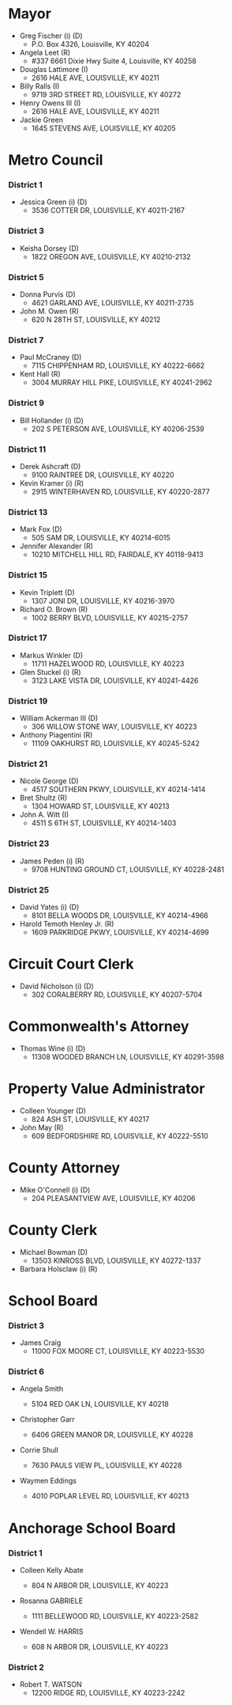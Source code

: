 # Mayor

* Greg Fischer (i) (D)
    + P.O. Box 4326, Louisville, KY 40204
* Angela Leet (R)
    + #337 6661 Dixie Hwy Suite 4, Louisville, KY 40258
* Douglas Lattimore (I)
    +  2616 HALE AVE, LOUISVILLE, KY 40211
* Billy Ralls (I)
    + 9719 3RD STREET RD, LOUISVILLE, KY 40272
* Henry Owens III (I)
    + 2616 HALE AVE, LOUISVILLE, KY 40211
* Jackie Green
    + 1645 STEVENS AVE, LOUISVILLE, KY 40205

# Metro Council

### District 1

* Jessica Green (i) (D)
    + 3536 COTTER DR, LOUISVILLE, KY 40211-2167

### District 3

* Keisha Dorsey (D)
    + 1822 OREGON AVE, LOUISVILLE, KY 40210-2132

### District 5

* Donna Purvis (D)
    + 4621 GARLAND AVE, LOUISVILLE, KY 40211-2735
* John M. Owen (R)
    + 620 N 28TH ST, LOUISVILLE, KY 40212

### District 7

* Paul McCraney (D)
    + 7115 CHIPPENHAM RD, LOUISVILLE, KY 40222-6662
* Kent Hall (R)
    + 3004 MURRAY HILL PIKE, LOUISVILLE, KY 40241-2962

### District 9

* Bill Hollander (i) (D)
    + 202 S PETERSON AVE, LOUISVILLE, KY 40206-2539

### District 11

* Derek Ashcraft (D)
    + 9100 RAINTREE DR, LOUISVILLE, KY 40220
* Kevin Kramer (i) (R)
    + 2915 WINTERHAVEN RD, LOUISVILLE, KY 40220-2877

### District 13

* Mark Fox (D)
    + 505 SAM DR, LOUISVILLE, KY 40214-6015
* Jennifer Alexander (R)
    + 10210 MITCHELL HILL RD, FAIRDALE, KY 40118-9413

### District 15

* Kevin Triplett (D)
    + 1307 JONI DR, LOUISVILLE, KY 40216-3970
* Richard O. Brown (R)
    + 1002 BERRY BLVD, LOUISVILLE, KY 40215-2757

### District 17

* Markus Winkler (D)
    + 11711 HAZELWOOD RD, LOUISVILLE, KY 40223
* Glen Stuckel (i) (R)
    + 3123 LAKE VISTA DR, LOUISVILLE, KY 40241-4426

### District 19

* William Ackerman III (D)
    + 306 WILLOW STONE WAY, LOUISVILLE, KY 40223
* Anthony Piagentini (R)
    + 11109 OAKHURST RD, LOUISVILLE, KY 40245-5242

### District 21

* Nicole George (D)
    + 4517 SOUTHERN PKWY, LOUISVILLE, KY 40214-1414
* Bret Shultz (R)
    + 1304 HOWARD ST, LOUISVILLE, KY 40213
* John A. Witt (I)
    + 4511 S 6TH ST, LOUISVILLE, KY 40214-1403

### District 23

* James Peden (i) (R)
    + 9708 HUNTING GROUND CT, LOUISVILLE, KY 40228-2481

### District 25

* David Yates (i) (D)
    + 8101 BELLA WOODS DR, LOUISVILLE, KY 40214-4966
* Harold Temoth Henley Jr. (R)
    + 1609 PARKRIDGE PKWY, LOUISVILLE, KY 40214-4699

# Circuit Court Clerk

* David Nicholson (i) (D)
    + 302 CORALBERRY RD, LOUISVILLE, KY 40207-5704

# Commonwealth's Attorney

* Thomas Wine (i) (D)
    + 11308 WOODED BRANCH LN, LOUISVILLE, KY 40291-3598

# Property Value Administrator

* Colleen Younger (D)
    + 824 ASH ST, LOUISVILLE, KY 40217
* John May (R)
    + 609 BEDFORDSHIRE RD, LOUISVILLE, KY 40222-5510

# County Attorney

* Mike O'Connell (i) (D)
    + 204 PLEASANTVIEW AVE, LOUISVILLE, KY 40206

# County Clerk

* Michael Bowman (D)
    + 13503 KINROSS BLVD, LOUISVILLE, KY 40272-1337
* Barbara Holsclaw (i) (R)

# School Board

### District 3

* James Craig
    + 11000 FOX MOORE CT, LOUISVILLE, KY 40223-5530

### District 6

* Angela Smith
    + 5104 RED OAK LN, LOUISVILLE, KY 40218

* Christopher Garr
    + 6406 GREEN MANOR DR, LOUISVILLE, KY 40228

* Corrie Shull
    + 7630 PAULS VIEW PL, LOUISVILLE, KY 40228

* Waymen Eddings
    + 4010 POPLAR LEVEL RD, LOUISVILLE, KY 40213

# Anchorage School Board

### District 1

* Colleen Kelly Abate
    + 804 N ARBOR DR, LOUISVILLE, KY 40223

* Rosanna GABRIELE
    + 1111 BELLEWOOD RD, LOUISVILLE, KY 40223-2582

* Wendell W. HARRIS
    + 608 N ARBOR DR, LOUISVILLE, KY 40223

### District 2

* Robert T. WATSON
    + 12200 RIDGE RD, LOUISVILLE, KY 40223-2242